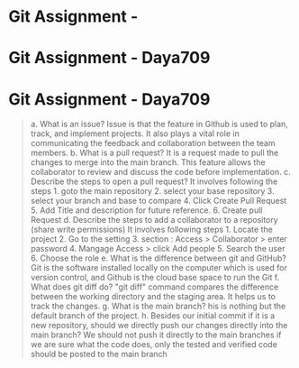 # Git Assignment - <Your GitHub Username>
   # Git Assignment - Daya709

   # Git Assignment - Daya709

> a. What is an issue?
Issue is that the feature in Github is used to plan, track, and implement projects. It also plays a vital role in communicating the feedback and collaboration between the team members.
> b. What is a pull request?
It is a request made to pull the changes to merge into the main branch. This feature allows the collaborator to review and discuss the code before implementation.
c. Describe the steps to open a pull request?
It involves following the steps 1. goto the main repository 2. select your base repository 3. select your branch and base to compare 4. Click Create Pull Request 5. Add Title and description for future reference. 6. Create pull Request
d. Describe the steps to add a collaborator to a repository (share write permissions)
It involves following steps 1. Locate the project 2. Go to the setting 3. section : Access > Collaborator > enter password 4. Mangage Access > click Add people 5. Search the user 6. Choose the role 
e. What is the difference between git and GitHub?
Git is the software installed locally on the computer which is used for version control, and Github is the cloud base space to run the Git
f. What does git diff do?
"git diff" command compares the difference between the working directory and the staging area. It helps us to track the changes. 
g. What is the main branch?
his is nothing but the default branch of the project.
h. Besides our initial commit if it is a new repository, should we directly push our changes directly into the main branch?
We should not push it directly to the main branches if we are sure what the code does, only the tested and verified code should be posted to the main branch
